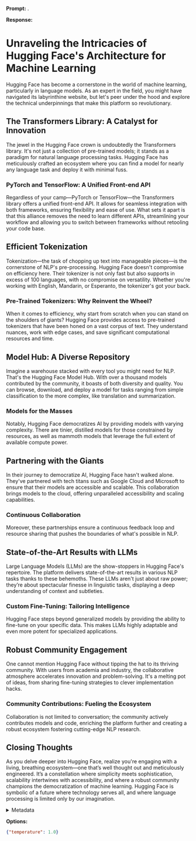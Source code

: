 **Prompt:**
.

**Response:**
# Unraveling the Intricacies of Hugging Face's Architecture for Machine Learning

Hugging Face has become a cornerstone in the world of machine learning, particularly in language models. As an expert in the field, you might have navigated its labyrinthine website, but let's peer under the hood and explore the technical underpinnings that make this platform so revolutionary.

## The Transformers Library: A Catalyst for Innovation

The jewel in the Hugging Face crown is undoubtedly the Transformers library. It's not just a collection of pre-trained models; it stands as a paradigm for natural language processing tasks. Hugging Face has meticulously crafted an ecosystem where you can find a model for nearly any language task and deploy it with minimal fuss.

### PyTorch and TensorFlow: A Unified Front-end API

Regardless of your camp—PyTorch or TensorFlow—the Transformers library offers a unified front-end API. It allows for seamless integration with both frameworks, ensuring flexibility and ease of use. What sets it apart is that this alliance removes the need to learn different APIs, streamlining your workflow and allowing you to switch between frameworks without retooling your code base.

## Efficient Tokenization

Tokenization—the task of chopping up text into manageable pieces—is the cornerstone of NLP's pre-processing. Hugging Face doesn't compromise on efficiency here. Their tokenizer is not only fast but also supports in excess of 100 languages, with no compromise on versatility. Whether you're working with English, Mandarin, or Esperanto, the tokenizer's got your back.

### Pre-Trained Tokenizers: Why Reinvent the Wheel?

When it comes to efficiency, why start from scratch when you can stand on the shoulders of giants? Hugging Face provides access to pre-trained tokenizers that have been honed on a vast corpus of text. They understand nuances, work with edge cases, and save significant computational resources and time.

## Model Hub: A Diverse Repository

Imagine a warehouse stacked with every tool you might need for NLP. That's the Hugging Face Model Hub. With over a thousand models contributed by the community, it boasts of both diversity and quality. You can browse, download, and deploy a model for tasks ranging from simple classification to the more complex, like translation and summarization.

### Models for the Masses

Notably, Hugging Face democratizes AI by providing models with varying complexity. There are tinier, distilled models for those constrained by resources, as well as mammoth models that leverage the full extent of available compute power.

## Partnering with the Giants

In their journey to democratize AI, Hugging Face hasn't walked alone. They've partnered with tech titans such as Google Cloud and Microsoft to ensure that their models are accessible and scalable. This collaboration brings models to the cloud, offering unparalleled accessibility and scaling capabilities.

### Continuous Collaboration

Moreover, these partnerships ensure a continuous feedback loop and resource sharing that pushes the boundaries of what's possible in NLP.

## State-of-the-Art Results with LLMs

Large Language Models (LLMs) are the show-stoppers in Hugging Face's repertoire. The platform delivers state-of-the-art results in various NLP tasks thanks to these behemoths. These LLMs aren't just about raw power; they’re about spectacular finesse in linguistic tasks, displaying a deep understanding of context and subtleties.

### Custom Fine-Tuning: Tailoring Intelligence

Hugging Face steps beyond generalized models by providing the ability to fine-tune on your specific data. This makes LLMs highly adaptable and even more potent for specialized applications.

## Robust Community Engagement

One cannot mention Hugging Face without tipping the hat to its thriving community. With users from academia and industry, the collaborative atmosphere accelerates innovation and problem-solving. It's a melting pot of ideas, from sharing fine-tuning strategies to clever implementation hacks.

### Community Contributions: Fueling the Ecosystem

Collaboration is not limited to conversation; the community actively contributes models and code, enriching the platform further and creating a robust ecosystem fostering cutting-edge NLP research.

## Closing Thoughts

As you delve deeper into Hugging Face, realize you're engaging with a living, breathing ecosystem—one that’s well thought out and meticulously engineered. It’s a constellation where simplicity meets sophistication, scalability intertwines with accessibility, and where a robust community champions the democratization of machine learning. Hugging Face is symbolic of a future where technology serves all, and where language processing is limited only by our imagination.

<details><summary>Metadata</summary>

- Duration: 53303 ms
- Datetime: 2024-01-09T22:26:12.615748
- Model: gpt-4-1106-preview

</details>

**Options:**
```json
{"temperature": 1.0}
```

